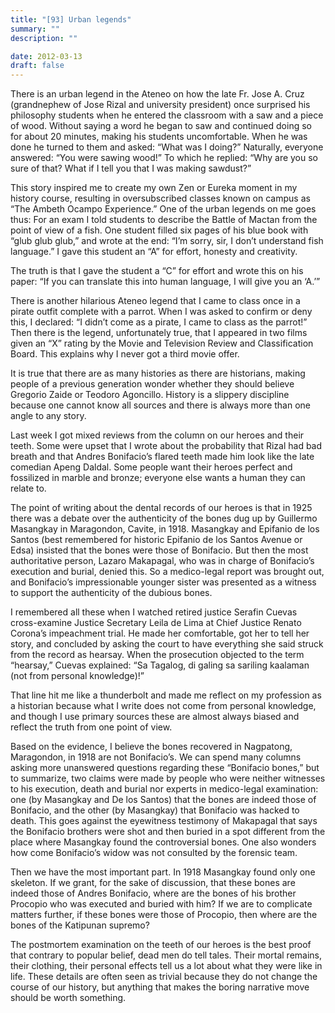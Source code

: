 ```yaml
---
title: "[93] Urban legends"
summary: ""
description: ""

date: 2012-03-13
draft: false
---
```


There is an urban legend in the Ateneo on how the late Fr. Jose A. Cruz (grandnephew of Jose Rizal and university president) once surprised his philosophy students when he entered the classroom with a saw and a piece of wood. Without saying a word he began to saw and continued doing so for about 20 minutes, making his students uncomfortable. When he was done he turned to them and asked: “What was I doing?”  Naturally, everyone answered: “You were sawing wood!” To which he replied: “Why are you so sure of that? What if I tell you that I was making sawdust?”

This story inspired me to create my own Zen or Eureka moment in my history course, resulting in oversubscribed classes known on campus as “The Ambeth Ocampo Experience.” One of the urban legends on me goes thus: For an exam I told students to describe the Battle of Mactan from the point of view of a fish. One student filled six pages of his blue book with “glub glub glub,” and wrote at the end: “I’m sorry, sir, I don’t understand fish language.” I gave this student an “A” for effort, honesty and creativity.

The truth is that I gave the student a “C” for effort and wrote this on his paper: “If you can translate this into human language, I will give you an ‘A.’”

There is another hilarious Ateneo legend that I came to class once in a pirate outfit complete with a parrot. When I was asked to confirm or deny this, I declared: “I didn’t come as a pirate, I came to class as the parrot!” Then there is the legend, unfortunately true, that I appeared in two films given an “X” rating by the Movie and Television Review and Classification Board. This explains why I never got a third movie offer.

It is true that there are as many histories as there are historians, making people of a previous generation wonder whether they should believe Gregorio Zaide or Teodoro Agoncillo. History is a slippery discipline because one cannot know all sources and there is always more than one angle to any story.

Last week I got mixed reviews from the column on our heroes and their teeth. Some were upset that I wrote about the probability that Rizal had bad breath and that Andres Bonifacio’s flared teeth made him look like the late comedian Apeng Daldal. Some people want their heroes perfect and fossilized in marble and bronze; everyone else wants a human they can relate to.

The point of writing about the dental records of our heroes is that in 1925 there was a debate over the authenticity of the bones dug up by Guillermo Masangkay in Maragondon, Cavite, in 1918. Masangkay and Epifanio de los Santos (best remembered for historic Epifanio de los Santos Avenue or Edsa) insisted that the bones were those of Bonifacio. But then the most authoritative person, Lazaro Makapagal, who was in charge of Bonifacio’s execution and burial, denied this. So a medico-legal report was brought out, and Bonifacio’s impressionable younger sister was presented as a witness to support the authenticity of the dubious bones.

I remembered all these when I watched retired justice Serafin Cuevas cross-examine Justice Secretary Leila de Lima at Chief Justice Renato Corona’s impeachment trial. He made her comfortable, got her to tell her story, and concluded by asking the court to have everything she said struck from the record as hearsay. When the prosecution objected to the term “hearsay,” Cuevas explained: “Sa Tagalog, di galing sa sariling kaalaman (not from personal knowledge)!”

That line hit me like a thunderbolt and made me reflect on my profession as a historian because what I write does not come from personal knowledge, and though I use primary sources these are almost always biased and reflect the truth from one point of view.

Based on the evidence, I believe the bones recovered in Nagpatong, Maragondon, in 1918 are not Bonifacio’s. We can spend many columns asking more unanswered questions regarding these “Bonifacio bones,” but to summarize, two claims were made by people who were neither witnesses to his execution, death and burial nor experts in medico-legal examination: one (by Masangkay and De los Santos) that the bones are indeed those of Bonifacio, and the other (by Masangkay) that Bonifacio was hacked to death. This goes against the eyewitness testimony of Makapagal that says the Bonifacio brothers were shot and then buried in a spot different from the place   where Masangkay found the controversial bones. One also wonders how come Bonifacio’s widow was not consulted by the forensic team.

Then we have the most important part. In 1918 Masangkay found only one skeleton. If we grant, for the sake of discussion, that these bones are indeed those of Andres Bonifacio, where are the bones of his brother Procopio who was executed and buried with him? If we are to complicate matters further, if these bones were those of Procopio, then where are the bones of the Katipunan supremo?

The postmortem examination on the teeth of our heroes is the best proof that contrary to popular belief, dead men do tell tales. Their mortal remains, their clothing, their personal effects tell us a lot about what they were like in life. These details are often seen as  trivial because they do not change the course of our history, but anything that makes the boring narrative move should be worth something.
